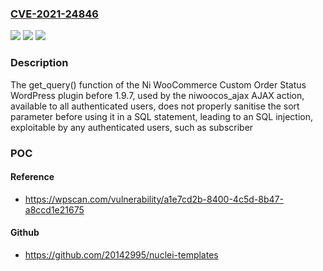 ### [CVE-2021-24846](https://cve.mitre.org/cgi-bin/cvename.cgi?name=CVE-2021-24846)
![](https://img.shields.io/static/v1?label=Product&message=Ni%20WooCommerce%20Custom%20Order%20Status&color=blue)
![](https://img.shields.io/static/v1?label=Version&message=1.9.7%20&color=brightgreen)
![](https://img.shields.io/static/v1?label=Vulnerability&message=CWE-89%20SQL%20Injection&color=brightgreen)

### Description

The get_query() function of the Ni WooCommerce Custom Order Status WordPress plugin before 1.9.7, used by the niwoocos_ajax AJAX action, available to all authenticated users, does not properly sanitise the sort parameter before using it in a SQL statement, leading to an SQL injection, exploitable by any authenticated users, such as subscriber

### POC

#### Reference
- https://wpscan.com/vulnerability/a1e7cd2b-8400-4c5d-8b47-a8ccd1e21675

#### Github
- https://github.com/20142995/nuclei-templates

